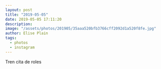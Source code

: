 ```yaml
---
layout: post
title: "2019-05-05"
date: 2019-05-05 17:11:20
description: 
image: "/assets/photos/201905/35aaa520bfb3766cff2092d1a520f8fe.jpg"
author: Elise Plain
tags: 
  - photos
  - instagram
---
```


Tren cita de roles
<p></p>

